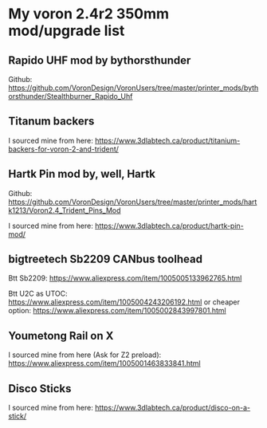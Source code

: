 
# My voron 2.4r2 350mm mod/upgrade list

## Rapido UHF mod by bythorsthunder

Github: https://github.com/VoronDesign/VoronUsers/tree/master/printer_mods/bythorsthunder/Stealthburner_Rapido_Uhf


## Titanum backers

I sourced mine from here: https://www.3dlabtech.ca/product/titanium-backers-for-voron-2-and-trident/


## Hartk Pin mod by, well, Hartk

Github: https://github.com/VoronDesign/VoronUsers/tree/master/printer_mods/hartk1213/Voron2.4_Trident_Pins_Mod

I sourced mine from here: https://www.3dlabtech.ca/product/hartk-pin-mod/


## bigtreetech Sb2209 CANbus toolhead

Btt Sb2209: https://www.aliexpress.com/item/1005005133962765.html

Btt U2C as UTOC: https://www.aliexpress.com/item/1005004243206192.html
or cheaper option: https://www.aliexpress.com/item/1005002843997801.html


## Youmetong Rail on X

I sourced mine from here (Ask for Z2 preload): https://www.aliexpress.com/item/1005001463833841.html


## Disco Sticks

I sourced mine from here: https://www.3dlabtech.ca/product/disco-on-a-stick/
